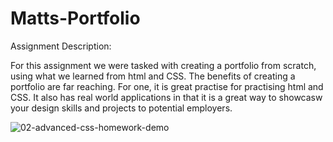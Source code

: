 # Matts-Portfolio
Assignment Description:

For this assignment we were tasked with creating a portfolio from scratch, using what we learned from html and CSS.
The benefits of creating a portfolio are far reaching.  For one, it is great practise for practising html and CSS.  It also has real world applications in that it 
is a great way to showcasw your design skills and projects to potential employers.

![02-advanced-css-homework-demo](https://github.com/MattThompson15/Matts-Portfolio/assets/139708928/871006fa-9b6b-4717-9f08-ae8f9c5a12c9)

